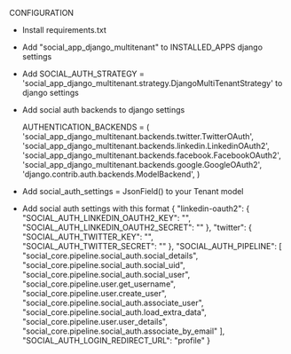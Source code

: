 CONFIGURATION

- Install requirements.txt

- Add "social_app_django_multitenant" to INSTALLED_APPS django settings

- Add SOCIAL_AUTH_STRATEGY = 'social_app_django_multitenant.strategy.DjangoMultiTenantStrategy' to django settings

- Add social auth backends to  django settings
  
  AUTHENTICATION_BACKENDS = (
    'social_app_django_multitenant.backends.twitter.TwitterOAuth',
    'social_app_django_multitenant.backends.linkedin.LinkedinOAuth2',
    'social_app_django_multitenant.backends.facebook.FacebookOAuth2',
    'social_app_django_multitenant.backends.google.GoogleOAuth2',
    'django.contrib.auth.backends.ModelBackend',
  )

- Add social_auth_settings = JsonField() to your Tenant model

- Add social auth settings with this format
  {
  	"linkedin-oauth2": {
  		"SOCIAL_AUTH_LINKEDIN_OAUTH2_KEY": "",
  		"SOCIAL_AUTH_LINKEDIN_OAUTH2_SECRET": ""
  	},
  	"twitter": {
  		"SOCIAL_AUTH_TWITTER_KEY": "",
  		"SOCIAL_AUTH_TWITTER_SECRET": ""
  	},
    "SOCIAL_AUTH_PIPELINE": [
    	"social_core.pipeline.social_auth.social_details",
    	"social_core.pipeline.social_auth.social_uid",
    	"social_core.pipeline.social_auth.social_user",
    	"social_core.pipeline.user.get_username",
    	"social_core.pipeline.user.create_user",
    	"social_core.pipeline.social_auth.associate_user",
    	"social_core.pipeline.social_auth.load_extra_data",
    	"social_core.pipeline.user.user_details",
    	"social_core.pipeline.social_auth.associate_by_email"
    ],
    "SOCIAL_AUTH_LOGIN_REDIRECT_URL": "profile"
  }